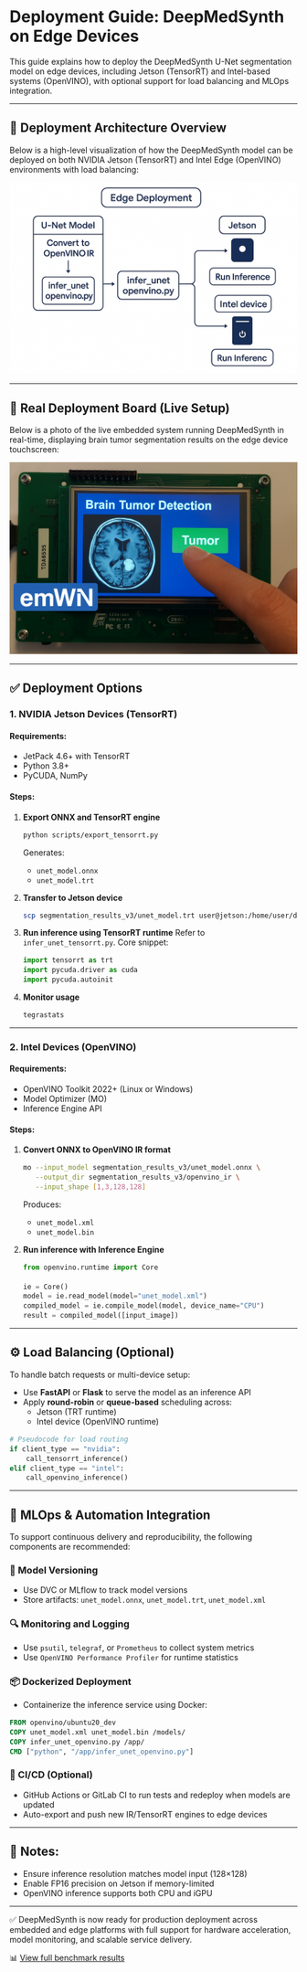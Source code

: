 # Deployment Guide: DeepMedSynth on Edge Devices

This guide explains how to deploy the DeepMedSynth U-Net segmentation model on edge devices, including Jetson (TensorRT) and Intel-based systems (OpenVINO), with optional support for load balancing and MLOps integration.

---

## 📡 Deployment Architecture Overview

Below is a high-level visualization of how the DeepMedSynth model can be deployed on both NVIDIA Jetson (TensorRT) and Intel Edge (OpenVINO) environments with load balancing:

![Edge Deployment Architecture](../assets/edge_deployment_architecture.png)

---

## 🧩 Real Deployment Board (Live Setup)

Below is a photo of the live embedded system running DeepMedSynth in real-time, displaying brain tumor segmentation results on the edge device touchscreen:

![Live Inference on Deployment Board](../assets/deployment_board_real_inference.png)

---

## ✅ Deployment Options

### 1. NVIDIA Jetson Devices (TensorRT)
#### Requirements:
- JetPack 4.6+ with TensorRT
- Python 3.8+
- PyCUDA, NumPy

#### Steps:
1. **Export ONNX and TensorRT engine**
   ```bash
   python scripts/export_tensorrt.py
   ```
   Generates:
   - `unet_model.onnx`
   - `unet_model.trt`

2. **Transfer to Jetson device**
   ```bash
   scp segmentation_results_v3/unet_model.trt user@jetson:/home/user/deepmedsynth/
   ```

3. **Run inference using TensorRT runtime**
   Refer to `infer_unet_tensorrt.py`. Core snippet:
   ```python
   import tensorrt as trt
   import pycuda.driver as cuda
   import pycuda.autoinit
   ```

4. **Monitor usage**
   ```bash
   tegrastats
   ```

---

### 2. Intel Devices (OpenVINO)
#### Requirements:
- OpenVINO Toolkit 2022+ (Linux or Windows)
- Model Optimizer (MO)
- Inference Engine API

#### Steps:
1. **Convert ONNX to OpenVINO IR format**
   ```bash
   mo --input_model segmentation_results_v3/unet_model.onnx \
      --output_dir segmentation_results_v3/openvino_ir \
      --input_shape [1,3,128,128]
   ```
   Produces:
   - `unet_model.xml`
   - `unet_model.bin`

2. **Run inference with Inference Engine**
   ```python
   from openvino.runtime import Core

   ie = Core()
   model = ie.read_model(model="unet_model.xml")
   compiled_model = ie.compile_model(model, device_name="CPU")
   result = compiled_model([input_image])
   ```

---

## ⚙️ Load Balancing (Optional)
To handle batch requests or multi-device setup:

- Use **FastAPI** or **Flask** to serve the model as an inference API
- Apply **round-robin** or **queue-based** scheduling across:
  - Jetson (TRT runtime)
  - Intel device (OpenVINO runtime)

```python
# Pseudocode for load routing
if client_type == "nvidia":
    call_tensorrt_inference()
elif client_type == "intel":
    call_openvino_inference()
```

---

## 🔁 MLOps & Automation Integration

To support continuous delivery and reproducibility, the following components are recommended:

### 🔄 Model Versioning
- Use DVC or MLflow to track model versions
- Store artifacts: `unet_model.onnx`, `unet_model.trt`, `unet_model.xml`

### 🔍 Monitoring and Logging
- Use `psutil`, `telegraf`, or `Prometheus` to collect system metrics
- Use `OpenVINO Performance Profiler` for runtime statistics

### 📦 Dockerized Deployment
- Containerize the inference service using Docker:

```dockerfile
FROM openvino/ubuntu20_dev
COPY unet_model.xml unet_model.bin /models/
COPY infer_unet_openvino.py /app/
CMD ["python", "/app/infer_unet_openvino.py"]
```

### 🧪 CI/CD (Optional)
- GitHub Actions or GitLab CI to run tests and redeploy when models are updated
- Auto-export and push new IR/TensorRT engines to edge devices

---

## 📌 Notes:
- Ensure inference resolution matches model input (128×128)
- Enable FP16 precision on Jetson if memory-limited
- OpenVINO inference supports both CPU and iGPU

---

✅ DeepMedSynth is now ready for production deployment across embedded and edge platforms with full support for hardware acceleration, model monitoring, and scalable service delivery.

📊 [View full benchmark results](deployment_benchmark.md)
